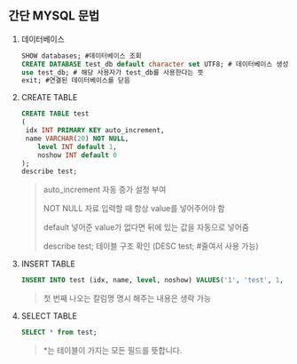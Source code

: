 ## 간단 MYSQL 문법

1. 데이터베이스

   ``` sql
   SHOW databases; #데이터베이스 조회
   CREATE DATABASE test_db default character set UTF8; # 데이터베이스 생성
   use test_db; # 해당 사용자가 test_db를 사용한다는 뜻
   exit; #연결된 데이터베이스를 닫음 
   ```

   

2. CREATE TABLE 

   ``` sql
   CREATE TABLE test
   (
   	idx INT PRIMARY KEY auto_increment,
   	name VARCHAR(20) NOT NULL,
       level INT default 1,
       noshow INT default 0
   );
   describe test;
   ```

   > auto_increment 자동 증가 설정 부여
   >
   > NOT NULL 자료 입력할 때 항상 value를 넣어주어야 함
   >
   > default 넣어준 value가 없다면 뒤에 있는 값을 자동으로 넣어줌
   >
   > describe test; 테이블 구조 확인 (DESC test; #줄여서 사용 가능)



3. INSERT TABLE

   ``` sql
   INSERT INTO test (idx, name, level, noshow) VALUES('1', 'test', 1, 0);
   ```

   > 첫 번째 나오는 칼럼명 명시 해주는 내용은 생략 가능

4. SELECT TABLE

   ```sql
   SELECT * from test;
   ```

   > *는 테이블이 가지는 모든 필드를 뜻합니다. 